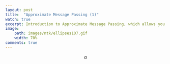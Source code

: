```yaml
---
layout: post
title:  "Approximate Message Passing (1)"
watch: true
excerpt: Introduction to Approximate Message Passing, which allows you to both solve an optimization and know the solution's distribution.
image:
    path: images/ntk/ellipses107.gif
    width: 70%
comments: true
---
```


<script type="text/x-mathjax-config">
  MathJax.Hub.Config({
    TeX: {
      equationNumbers: {
        autoNumber: "False"
      }
    }
  });
</script>

$$\alpha$$
